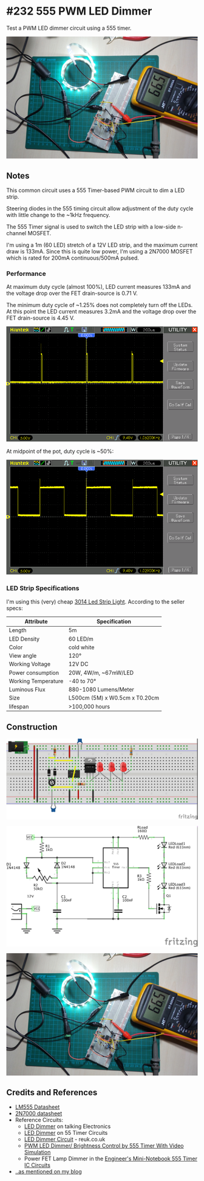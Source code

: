 # #232 555 PWM LED Dimmer

Test a PWM LED dimmer circuit using a 555 timer.

![The Build](./assets/555PWM_build.jpg?raw=true)

## Notes

This common circuit uses a 555 Timer-based PWM circuit to dim a LED strip.

Steering diodes in the 555 timing circuit allow adjustment of the duty cycle
with little change to the ~1kHz frequency.

The 555 Timer signal is used to switch the LED strip with a low-side n-channel MOSFET.

I'm using a 1m (60 LED) stretch of a 12V LED strip, and the maximum current draw is 133mA.
Since this is quite low power, I'm using a 2N7000 MOSFET which is rated for
200mA continuous/500mA pulsed.

### Performance

At maximum duty cycle (almost 100%), LED current measures 133mA
and the voltage drop over the FET drain-source is 0.71 V.

The minimum duty cycle of ~1.25% does not completely turn off the LEDs.
At this point the LED current measures 3.2mA
and the voltage drop over the FET drain-source is 4.45 V.

![scope_min](./assets/scope_min.gif?raw=true)

At midpoint of the pot, duty cycle is ~50%:

![scope_mid](./assets/scope_mid.gif?raw=true)

### LED Strip Specifications

I'm using this (very) cheap [3014 Led Strip Light](https://www.aliexpress.com/item/5M-60LED-M-Led-Strip-Light-3014-SMD-Fiexble-Light-Non-waterproof-Indoor-Outdoor-Lighting-Holiday/32287328315.html). According to the seller specs:

| Attribute           | Specification                  |
|---------------------|--------------------------------|
| Length              | 5m                             |
| LED Density         | 60 LED/m                       |
| Color               | cold white                     |
| View angle          | 120°                           |
| Working Voltage     | 12V DC                         |
| Power consumption   | 20W, 4W/m, ~67mW/LED           |
| Working Temperature | -40 to 70°                     |
| Luminous Flux       | 880-1080 Lumens/Meter          |
| Size                | L500cm (5M) x W0.5cm x T0.20cm |
| lifespan            | >100,000 hours                 |

## Construction

![Breadboard](./assets/555PWM_bb.jpg?raw=true)

![The Schematic](./assets/555PWM_schematic.jpg?raw=true)

![The Build](./assets/555PWM_build.jpg?raw=true)

## Credits and References

* [LM555 Datasheet](https://www.futurlec.com/Linear/LM555CN.shtml)
* [2N7000 datasheet](https://www.futurlec.com/Transistors/2N7000.shtml)
* Reference Circuits:
    * [LED Dimmer](https://www.talkingelectronics.com/projects/50%20-%20555%20Circuits/50%20-%20555%20Circuits.html) on talking Electronics
    * [LED Dimmer](https://www.555-timer-circuits.com/led-dimmer.html) on 55 Timer Circuits
    * [LED Dimmer Circuit](http://www.reuk.co.uk/wordpress/lighting/led-dimmer-circuit/) - reuk.co.uk
    * [PWM LED Dimmer/ Brightness Control by 555 Timer With Video Simulation](http://www.circuitsgallery.com/2013/02/pwm-led-dimmer.html)
    * Power FET Lamp Dimmer in the [Engineer's Mini-Notebook 555 Timer IC Circuits](../../../../books/engineers-mini-notebook-555-timer-ic-circuits/)
* [..as mentioned on my blog](https://blog.tardate.com/2017/01/leap232-led-dimmer-pwm.html)
